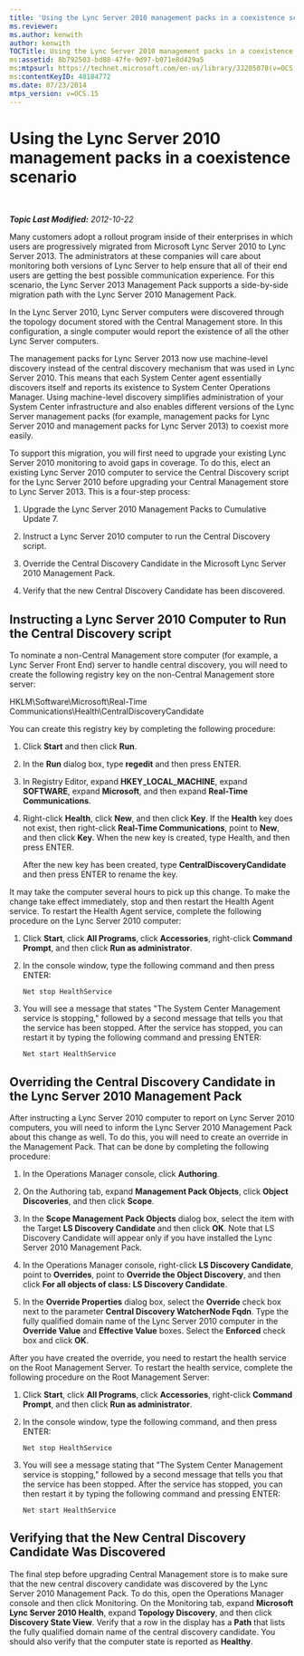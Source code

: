 ```yaml
---
title: 'Using the Lync Server 2010 management packs in a coexistence scenario'
ms.reviewer: 
ms.author: kenwith
author: kenwith
TOCTitle: Using the Lync Server 2010 management packs in a coexistence scenario
ms:assetid: 8b792503-bd88-47fe-9d97-b071e8d429a5
ms:mtpsurl: https://technet.microsoft.com/en-us/library/JJ205078(v=OCS.15)
ms:contentKeyID: 48184772
ms.date: 07/23/2014
mtps_version: v=OCS.15
---
```


<div data-xmlns="http://www.w3.org/1999/xhtml">

<div class="topic" data-xmlns="http://www.w3.org/1999/xhtml" data-msxsl="urn:schemas-microsoft-com:xslt" data-cs="http://msdn.microsoft.com/en-us/">

<div data-asp="http://msdn2.microsoft.com/asp">

# Using the Lync Server 2010 management packs in a coexistence scenario

</div>

<div id="mainSection">

<div id="mainBody">

<span> </span>

_**Topic Last Modified:** 2012-10-22_

Many customers adopt a rollout program inside of their enterprises in which users are progressively migrated from Microsoft Lync Server 2010 to Lync Server 2013. The administrators at these companies will care about monitoring both versions of Lync Server to help ensure that all of their end users are getting the best possible communication experience. For this scenario, the Lync Server 2013 Management Pack supports a side-by-side migration path with the Lync Server 2010 Management Pack.

In the Lync Server 2010, Lync Server computers were discovered through the topology document stored with the Central Management store. In this configuration, a single computer would report the existence of all the other Lync Server computers.

The management packs for Lync Server 2013 now use machine-level discovery instead of the central discovery mechanism that was used in Lync Server 2010. This means that each System Center agent essentially discovers itself and reports its existence to System Center Operations Manager. Using machine-level discovery simplifies administration of your System Center infrastructure and also enables different versions of the Lync Server management packs (for example, management packs for Lync Server 2010 and management packs for Lync Server 2013) to coexist more easily.

To support this migration, you will first need to upgrade your existing Lync Server 2010 monitoring to avoid gaps in coverage. To do this, elect an existing Lync Server 2010 computer to service the Central Discovery script for the Lync Server 2010 before upgrading your Central Management store to Lync Server 2013. This is a four-step process:

1.  Upgrade the Lync Server 2010 Management Packs to Cumulative Update 7.

2.  Instruct a Lync Server 2010 computer to run the Central Discovery script.

3.  Override the Central Discovery Candidate in the Microsoft Lync Server 2010 Management Pack.

4.  Verify that the new Central Discovery Candidate has been discovered.

<div>

## Instructing a Lync Server 2010 Computer to Run the Central Discovery script

To nominate a non-Central Management store computer (for example, a Lync Server Front End) server to handle central discovery, you will need to create the following registry key on the non-Central Management store server:

HKLM\\Software\\Microsoft\\Real-Time Communications\\Health\\CentralDiscoveryCandidate

You can create this registry key by completing the following procedure:

1.  Click **Start** and then click **Run**.

2.  In the **Run** dialog box, type **regedit** and then press ENTER.

3.  In Registry Editor, expand **HKEY\_LOCAL\_MACHINE**, expand **SOFTWARE**, expand **Microsoft**, and then expand **Real-Time Communications**.

4.  Right-click **Health**, click **New**, and then click **Key**. If the **Health** key does not exist, then right-click **Real-Time Communications**, point to **New**, and then click **Key**. When the new key is created, type Health, and then press ENTER.
    
    After the new key has been created, type **CentralDiscoveryCandidate** and then press ENTER to rename the key.

It may take the computer several hours to pick up this change. To make the change take effect immediately, stop and then restart the Health Agent service. To restart the Health Agent service, complete the following procedure on the Lync Server 2010 computer:

1.  Click **Start**, click **All Programs**, click **Accessories**, right-click **Command Prompt**, and then click **Run as administrator**.

2.  In the console window, type the following command and then press ENTER:
    
        Net stop HealthService

3.  You will see a message that states "The System Center Management service is stopping," followed by a second message that tells you that the service has been stopped. After the service has stopped, you can restart it by typing the following command and pressing ENTER:
    
        Net start HealthService

</div>

<div>

## Overriding the Central Discovery Candidate in the Lync Server 2010 Management Pack

After instructing a Lync Server 2010 computer to report on Lync Server 2010 computers, you will need to inform the Lync Server 2010 Management Pack about this change as well. To do this, you will need to create an override in the Management Pack. That can be done by completing the following procedure:

1.  In the Operations Manager console, click **Authoring**.

2.  On the Authoring tab, expand **Management Pack Objects**, click **Object Discoveries**, and then click **Scope**.

3.  In the **Scope Management Pack Objects** dialog box, select the item with the Target **LS Discovery Candidate** and then click **OK**. Note that LS Discovery Candidate will appear only if you have installed the Lync Server 2010 Management Pack.

4.  In the Operations Manager console, right-click **LS Discovery Candidate**, point to **Overrides**, point to **Override the Object Discovery**, and then click **For all objects of class: LS Discovery Candidate**.

5.  In the **Override Properties** dialog box, select the **Override** check box next to the parameter **Central Discovery WatcherNode Fqdn**. Type the fully qualified domain name of the Lync Server 2010 computer in the **Override Value** and **Effective Value** boxes. Select the **Enforced** check box and click **OK**.

After you have created the override, you need to restart the health service on the Root Management Server. To restart the health service, complete the following procedure on the Root Management Server:

1.  Click **Start**, click **All Programs**, click **Accessories**, right-click **Command Prompt**, and then click **Run as administrator**.

2.  In the console window, type the following command, and then press ENTER:
    
        Net stop HealthService

3.  You will see a message stating that "The System Center Management service is stopping," followed by a second message that tells you that the service has been stopped. After the service has stopped, you can then restart it by typing the following command and pressing ENTER:
    
        Net start HealthService

</div>

<div>

## Verifying that the New Central Discovery Candidate Was Discovered

The final step before upgrading Central Management store is to make sure that the new central discovery candidate was discovered by the Lync Server 2010 Management Pack. To do this, open the Operations Manager console and then click Monitoring. On the Monitoring tab, expand **Microsoft Lync Server 2010 Health**, expand **Topology Discovery**, and then click **Discovery State View**. Verify that a row in the display has a **Path** that lists the fully qualified domain name of the central discovery candidate. You should also verify that the computer state is reported as **Healthy**.

</div>

</div>

<span> </span>

</div>

</div>

</div>

